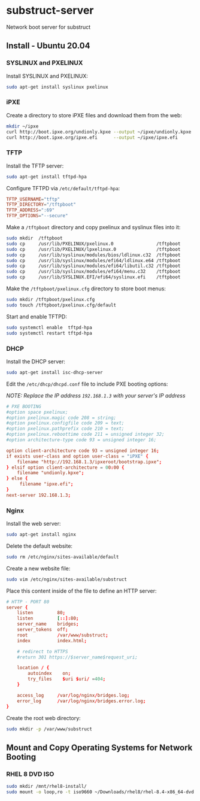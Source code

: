 # substruct-server
Network boot server for substruct

## Install - Ubuntu 20.04

### SYSLINUX and PXELINUX

Install SYSLINUX and PXELINUX:

```sh
sudo apt-get install syslinux pxelinux
```

### iPXE

Create a directory to store iPXE files and download them from the web:

```sh
mkdir ~/ipxe
curl http://boot.ipxe.org/undionly.kpxe --output ~/ipxe/undionly.kpxe
curl http://boot.ipxe.org/ipxe.efi      --output ~/ipxe/ipxe.efi
```

### TFTP

Install the TFTP server:

```sh
sudo apt-get install tftpd-hpa
```

Configure TFTPD via `/etc/default/tftpd-hpa`:

```conf
TFTP_USERNAME="tftp"
TFTP_DIRECTORY="/tftpboot"
TFTP_ADDRESS=":69"
TFTP_OPTIONS="--secure"
```

Make a `/tftpboot` directory and copy pxelinux and syslinux files into it:

```sh
sudo mkdir  /tftpboot
sudo cp     /usr/lib/PXELINUX/pxelinux.0                /tftpboot
sudo cp     /usr/lib/PXELINUX/lpxelinux.0               /tftpboot
sudo cp     /usr/lib/syslinux/modules/bios/ldlinux.c32  /tftpboot
sudo cp     /usr/lib/syslinux/modules/efi64/ldlinux.e64 /tftpboot
sudo cp     /usr/lib/syslinux/modules/efi64/libutil.c32 /tftpboot
sudo cp     /usr/lib/syslinux/modules/efi64/menu.c32    /tftpboot
sudo cp     /usr/lib/SYSLINUX.EFI/efi64/syslinux.efi    /tftpboot
```

Make the `/tftpboot/pxelinux.cfg` directory to store boot menus:

```sh
sudo mkdir /tftpboot/pxelinux.cfg
sudo touch /tftpboot/pxelinux.cfg/default
```

Start and enable TFTPD:
```sh
sudo systemctl enable  tftpd-hpa
sudo systemctl restart tftpd-hpa
```

### DHCP

Install the DHCP server:

```sh
sudo apt-get install isc-dhcp-server
```

Edit the `/etc/dhcp/dhcpd.conf` file to include PXE booting options:

*NOTE: Replace the IP address `192.168.1.3` with your server's IP address*

```conf
# PXE BOOTING
#option space pxelinux;
#option pxelinux.magic code 208 = string;
#option pxelinux.configfile code 209 = text;
#option pxelinux.pathprefix code 210 = text;
#option pxelinux.reboottime code 211 = unsigned integer 32;
#option architecture-type code 93 = unsigned integer 16;

option client-architecture code 93 = unsigned integer 16;
if exists user-class and option user-class = "iPXE" {
    filename "http://192.168.1.3/ipxeroot/bootstrap.ipxe";
} elsif option client-architecture = 00:00 {
    filename "undionly.kpxe";
} else {
     filename "ipxe.efi";
}
next-server 192.168.1.3;
```

### Nginx

Install the web server:

```sh
sudo apt-get install nginx
```

Delete the default website:
```sh
sudo rm /etc/nginx/sites-available/default
```

Create a new website file:
```sh
sudo vim /etc/nginx/sites-available/substruct
```

Place this content inside of the file to define an HTTP server:

```conf
# HTTP - PORT 80
server {
    listen         80;
    listen         [::]:80;
    server_name    bridges;
    server_tokens  off;
    root           /var/www/substruct;
    index          index.html;

    # redirect to HTTPS
    #return 301 https://$server_name$request_uri;

    location / {
        autoindex    on;
        try_files    $uri $uri/ =404;
    }

    access_log     /var/log/nginx/bridges.log;
    error_log      /var/log/nginx/bridges.error.log;
}
```

Create the root web directory:
```sh
sudo mkdir -p /var/www/substruct
```

## Mount and Copy Operating Systems for Network Booting

### RHEL 8 DVD ISO
```sh
sudo mkdir /mnt/rhel8-install/
sudo mount -o loop,ro -t iso9660 ~/Downloads/rhel8/rhel-8.4-x86_64-dvd.iso /mnt/rhel8-install/
```